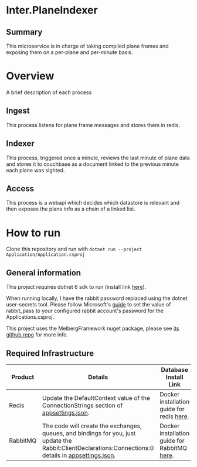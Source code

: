 # Inter.PlaneIndexer

## Summary
This microservice is in charge of taking compiled plane frames and exposing them on a per-plane
and per-minute basis.

# Overview
A brief description of each process

## Ingest

This process listens for plane frame messages and stores them in redis.

## Indexer

This process, triggered once a minute, reviews the last minute of plane data and stores it to couchbase as a document linked to the previous minute each plane was sighted.

## Access

This process is a webapi which decides which datastore is relevant and then exposes the plane info as a chain of a linked list.

# How to run

Clone this repository and run with `dotnet run --project Application/Application.csproj`

## General information

This project requires dotnet 6 sdk to run (install link [here](https://dotnet.microsoft.com/en-us/download/dotnet/6.0)).

When running locally, I have the rabbit password replaced using the dotnet user-secrets tool. 
Please follow Microsoft's [guide](https://learn.microsoft.com/en-us/aspnet/core/security/app-secrets?view=aspnetcore-6.0&tabs=linux) to set the value of rabbit_pass to your configured rabbit account's password for the Applications.csproj.

This project uses the MelbergFramework nuget package, please see [its github repo](https://github.com/Joseph-Melberg/https://github.com/MelbergFramework) for more info.

## Required Infrastructure
|Product|Details|Database Install Link|
|-|-|-|
|Redis| Update the DefaultContext value of the ConnectionStrings section of [appsettings.json](Application/appsettings.json).| Docker installation guide for redis [here](https://github.com/bitnami/containers/blob/main/bitnami/redis/README.md).|
|RabbitMQ| The code will create the exchanges, queues, and bindings for you, just update the Rabbit:ClientDeclarations:Connections:0 details in [appsettings.json](Application/appsettings.json).| Docker installation guide for RabbitMQ [here](https://hub.docker.com/_/rabbitmq).|

